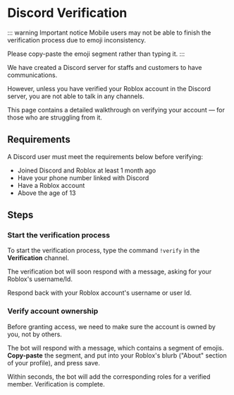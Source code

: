 # Discord Verification
::: warning Important notice
Mobile users may not be able to finish the verification process due to emoji inconsistency.

Please copy-paste the emoji segment rather than typing it.
:::

We have created a Discord server for staffs and customers to have communications.

However, unless you have verified your Roblox account in the Discord server, you are not able to talk in any channels.

This page contains a detailed walkthrough on verifying your account –– for those who are struggling from it.

## Requirements

A Discord user must meet the requirements below before verifying:

- Joined Discord and Roblox at least 1 month ago
- Have your phone number linked with Discord
- Have a Roblox account
- Above the age of 13

## Steps
### Start the verification process

To start the verification process, type the command `!verify` in the **Verification** channel.

The verification bot will soon respond with a message, asking for your Roblox's username/Id.

Respond back with your Roblox account's username or user Id.

### Verify account ownership

Before granting access, we need to make sure the account is owned by you, not by others.

The bot will respond with a message, which contains a segment of emojis. **Copy-paste** the segment, and put into your Roblox's blurb ("About" section of your profile), and press save.

Within seconds, the bot will add the corresponding roles for a verified member. Verification is complete.
